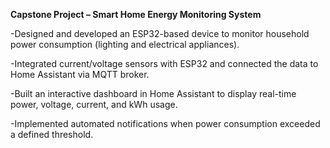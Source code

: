 **Capstone Project – Smart Home Energy Monitoring System**

-Designed and developed an ESP32-based device to monitor household power consumption (lighting and electrical appliances).

-Integrated current/voltage sensors with ESP32 and connected the data to Home Assistant via MQTT broker.

-Built an interactive dashboard in Home Assistant to display real-time power, voltage, current, and kWh usage.

-Implemented automated notifications when power consumption exceeded a defined threshold.
